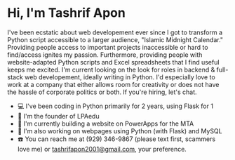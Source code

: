 # Hi, I'm Tashrif Apon
I've been ecstatic about web developement ever since I got to transform a Python script accessible to a larger audience, "Islamic Midnight Calendar." Providing people access to important projects inaccessible or hard to find/access ignites my passion. Furthermore, providing people with website-adapted Python scripts and Excel spreadsheets that I find useful keeps me excited.
I'm current looking on the look for roles in backend & full-stack web developement, ideally writing in Python. I'd especially love to work at a company that either allows room for creativity or does not have the hassle of corporate politics or both. If you're hiring, let's chat.
* 💻 I've been coding in Python primarily for 2 years, using Flask for 1
* 🔨 I'm the founder of LPAedu
* 🚧 I'm currently building a website on PowerApps for the MTA
* 🚧 I'm also working on webpages using Python (with Flask) and MySQL
* ☎️ You can reach me at (929) 346-9867 (please text first, scammers love me) or tashrifapon2001@gmail.com, your preference.
